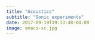 ```yaml
---
title: "Acoustics"
subtitle: "Sonic experiments"
date: 2017-09-19T19:33:48-04:00
image: emacs-sc.jpg
---
```


